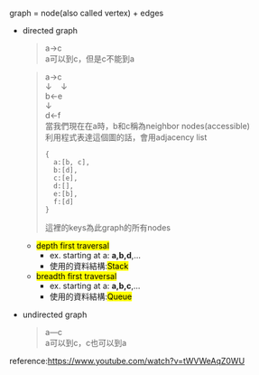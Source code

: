 graph = node(also called vertex) + edges

- directed graph
  > a→c\
  a可以到c，但是c不能到a
  
  > a→c\
    ↓&nbsp;&nbsp;&nbsp;&nbsp;↓\
    b←e\
  > ↓\
  > d←f\
  > 當我們現在在a時，b和c稱為neighbor nodes(accessible)\
  > 利用程式表達這個圖的話，會用adjacency list
  >```text
  >{
  >   a:[b, c],
  >   b:[d],
  >   c:[e],
  >   d:[],
  >   e:[b],
  >   f:[d]
  >}
  >```
  >這裡的keys為此graph的所有nodes
  - <mark>depth first traversal</mark>
    - ex. starting at a: **a,b,d**,...
    - 使用的資料結構:<mark>Stack</mark>
  - <mark>breadth first traversal</mark>
    - ex. starting at a: **a,b,c**,...
    - 使用的資料結構:<mark>Queue</mark>

  
- undirected graph
  > a—c\
  a可以到c，c也可以到a 
 

reference:https://www.youtube.com/watch?v=tWVWeAqZ0WU